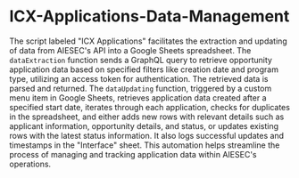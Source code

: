 # ICX-Applications-Data-Management
The script labeled "ICX Applications" facilitates the extraction and updating of data from AIESEC's API into a Google Sheets spreadsheet. The `dataExtraction` function sends a GraphQL query to retrieve opportunity application data based on specified filters like creation date and program type, utilizing an access token for authentication. The retrieved data is parsed and returned. The `dataUpdating` function, triggered by a custom menu item in Google Sheets, retrieves application data created after a specified start date, iterates through each application, checks for duplicates in the spreadsheet, and either adds new rows with relevant details such as applicant information, opportunity details, and status, or updates existing rows with the latest status information. It also logs successful updates and timestamps in the "Interface" sheet. This automation helps streamline the process of managing and tracking application data within AIESEC's operations.
